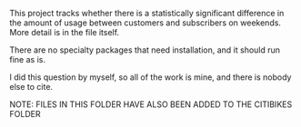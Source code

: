 This project tracks whether there is a statistically significant difference in the amount of usage between customers and
subscribers on weekends. More detail is in the file itself.

There are no specialty packages that need installation, and it should run fine as is.

I did this question by myself, so all of the work is mine, and there is nobody else to cite.

NOTE: FILES IN THIS FOLDER HAVE ALSO BEEN ADDED TO THE CITIBIKES FOLDER
